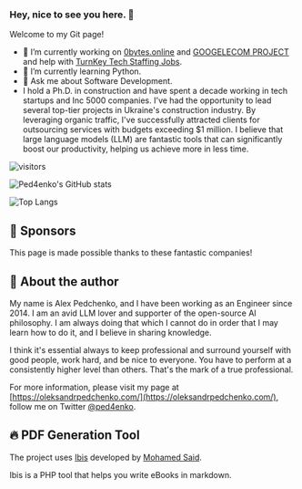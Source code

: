 ### Hey, nice to see you here. 👋

Welcome to my Git page!

- 🔭 I’m currently working on [0bytes.online](https://0bytes.online/) and [GOOGELECOM PROJECT](https://googelecom.net/) and help with [TurnKey Tech Staffing Jobs](https://turnkeystaffing.com/career/). 
- 🌱 I’m currently learning Python.
- 💬 Ask me about Software Development.
- I hold a Ph.D. in construction and have spent a decade working in tech startups and Inc 5000 companies. I've had the opportunity to lead several top-tier projects in Ukraine's construction industry. By leveraging organic traffic, I've successfully attracted clients for outsourcing services with budgets exceeding $1 million. I believe that large language models (LLM) are fantastic tools that can significantly boost our productivity, helping us achieve more in less time.

![visitors](https://visitor-badge.laobi.icu/badge?page_id=ped4enko.visitor-badge)

<img alt="Ped4enko's GitHub stats"
src="https://github-readme-stats.vercel.app/api?username=ped4enko&show_icons=true&theme=transparent"/>

![Top Langs](https://github-readme-stats.vercel.app/api/top-langs/?username=anuraghazra&hide_progress=true)

## 🌟 Sponsors

This page is made possible thanks to these fantastic companies!

## 👋 About the author

My name is Alex Pedchenko, and I have been working as an Engineer since 2014. I am an avid LLM lover and supporter of the open-source AI philosophy. I am always doing that which I cannot do in order that I may learn how to do it, and I believe in sharing knowledge.

I think it's essential always to keep professional and surround yourself with good people, work hard, and be nice to everyone. You have to perform at a consistently higher level than others. That's the mark of a true professional.

For more information, please visit my page at [https://oleksandrpedchenko.com/](https://oleksandrpedchenko.com/), follow me on Twitter [@ped4enko](https://twitter.com/ped4enko).

## 🔥 PDF Generation Tool

The project uses [Ibis](https://github.com/themsaid/ibis/) developed by [Mohamed Said](https://github.com/themsaid).

Ibis is a PHP tool that helps you write eBooks in markdown.
